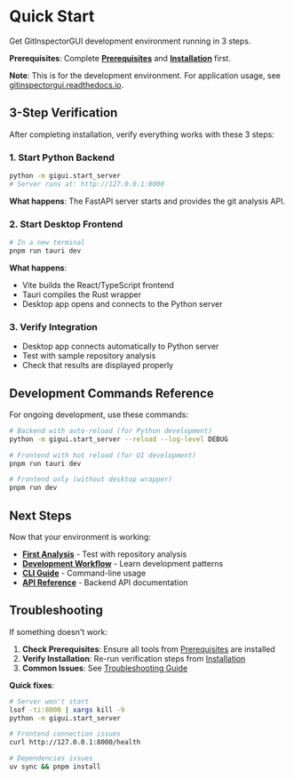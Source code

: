 # Quick Start

Get GitInspectorGUI development environment running in 3 steps.

**Prerequisites**: Complete **[Prerequisites](01-prerequisites.md)** and **[Installation](02-installation.md)** first.

**Note**: This is for the development environment. For application usage, see [gitinspectorgui.readthedocs.io](https://gitinspectorgui.readthedocs.io/en/latest/).

## 3-Step Verification

After completing installation, verify everything works with these 3 steps:

### 1. Start Python Backend

```bash
python -m gigui.start_server
# Server runs at: http://127.0.0.1:8000
```

**What happens**: The FastAPI server starts and provides the git analysis API.

### 2. Start Desktop Frontend

```bash
# In a new terminal
pnpm run tauri dev
```

**What happens**:

-   Vite builds the React/TypeScript frontend
-   Tauri compiles the Rust wrapper
-   Desktop app opens and connects to the Python server

### 3. Verify Integration

-   Desktop app connects automatically to Python server
-   Test with sample repository analysis
-   Check that results are displayed properly

## Development Commands Reference

For ongoing development, use these commands:

```bash
# Backend with auto-reload (for Python development)
python -m gigui.start_server --reload --log-level DEBUG

# Frontend with hot reload (for UI development)
pnpm run tauri dev

# Frontend only (without desktop wrapper)
pnpm run dev
```

## Next Steps

Now that your environment is working:

-   **[First Analysis](04-first-analysis.md)** - Test with repository analysis
-   **[Development Workflow](../development/development-workflow.md)** - Learn development patterns
-   **[CLI Guide](cli-guide.md)** - Command-line usage
-   **[API Reference](../api/reference.md)** - Backend API documentation

## Troubleshooting

If something doesn't work:

1. **Check Prerequisites**: Ensure all tools from [Prerequisites](01-prerequisites.md) are installed
2. **Verify Installation**: Re-run verification steps from [Installation](02-installation.md)
3. **Common Issues**: See [Troubleshooting Guide](../development/troubleshooting.md)

**Quick fixes**:

```bash
# Server won't start
lsof -ti:8000 | xargs kill -9
python -m gigui.start_server

# Frontend connection issues
curl http://127.0.0.1:8000/health

# Dependencies issues
uv sync && pnpm install
```
